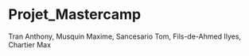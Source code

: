 # Projet_Mastercamp

Tran Anthony, Musquin Maxime, Sancesario Tom, Fils-de-Ahmed Ilyes, Chartier Max
